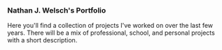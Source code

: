 ### Nathan J. Welsch's Portfolio

Here you'll find a collection of projects I've worked on over the last few years. There will be a mix of professional, school, and personal projects with a short description. 

